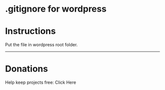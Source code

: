 .gitignore for wordpress
========================

# Instructions

Put the file in wordpress root folder.

------------------------

# Donations

Help keep projects free: <a hreh="https://www.paypal.com/donate/?business=X3W3QTHS7BDW4&no_recurring=0&item_name=Help+me+to+continue+the+free+projects&currency_code=BRL" >Click Here</a>
